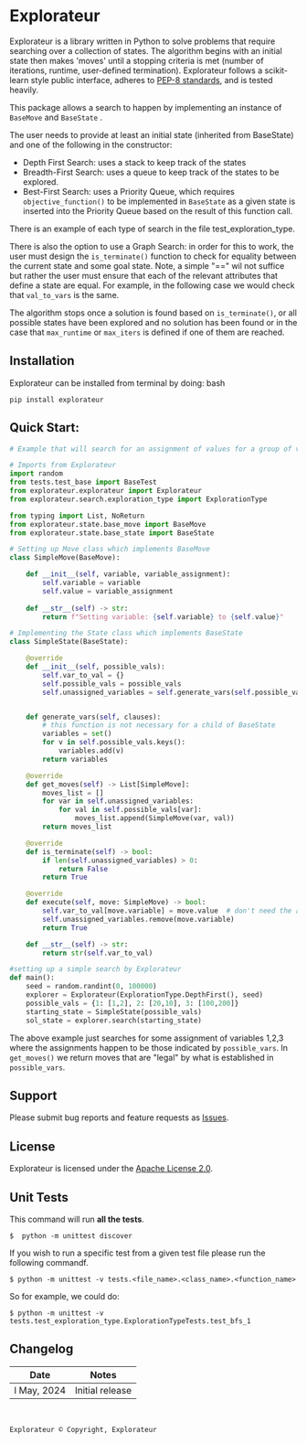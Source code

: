 # Explorateur

Explorateur is a library written in Python to solve problems that require searching over a collection of states. The algorithm begins with an initial state then makes 'moves' until a stopping criteria is met (number of iterations, runtime, user-defined termination). Explorateur follows a scikit-learn style public interface, adheres to 
[PEP-8 standards](https://www.python.org/dev/peps/pep-0008/), and is tested heavily. 

This package allows a search to happen by implementing an instance of ```BaseMove``` and ```BaseState``` .

The user needs to provide at least an initial state (inherited from BaseState) and one of the following in the constructor:
- Depth First Search: uses a stack to keep track of the states
- Breadth-First Search: uses a queue to keep track of the states to be explored. 
- Best-First Search: uses a Priority Queue, which requires ```objective_function()``` to be implemented in ```BaseState``` as a given state is inserted into the Priority Queue based on the result of this function call. 

There is an example of each type of search in the file test_exploration_type. 

There is also the option to use a Graph Search: in order for this to work, the user must design the ```is_terminate()``` function to check for equality between the current state and some goal state. Note, a simple "==" wil not suffice but rather the user must ensure that each of the relevant attributes that define a state are equal. For example, in the following case we would check that ```val_to_vars``` is the same.

The algorithm stops once a solution is found based on ```is_terminate()```, or all possible states have been explored and no solution has been found or in the case that ```max_runtime``` or ```max_iters``` is defined if one of them are reached.

## Installation

Explorateur can be installed from terminal by doing:
bash
```
pip install explorateur
```

## Quick Start:

```python
# Example that will search for an assignment of values for a group of variables

# Imports from Explorateur
import random
from tests.test_base import BaseTest
from explorateur.explorateur import Explorateur
from explorateur.search.exploration_type import ExplorationType

from typing import List, NoReturn
from explorateur.state.base_move import BaseMove
from explorateur.state.base_state import BaseState

# Setting up Move class which implements BaseMove
class SimpleMove(BaseMove):

    def __init__(self, variable, variable_assignment):
        self.variable = variable
        self.value = variable_assignment
    
    def __str__(self) -> str:
        return f"Setting variable: {self.variable} to {self.value}"

# Implementing the State class which implements BaseState
class SimpleState(BaseState):

    @override
    def __init__(self, possible_vals):
        self.var_to_val = {}
        self.possible_vals = possible_vals
        self.unassigned_variables = self.generate_vars(self.possible_vals)


    def generate_vars(self, clauses):
        # this function is not necessary for a child of BaseState
        variables = set()
        for v in self.possible_vals.keys():
            variables.add(v)
        return variables

    @override
    def get_moves(self) -> List[SimpleMove]:
        moves_list = []
        for var in self.unassigned_variables:
            for val in self.possible_vals[var]:
                moves_list.append(SimpleMove(var, val))
        return moves_list

    @override
    def is_terminate(self) -> bool:
        if len(self.unassigned_variables) > 0:
            return False
        return True

    @override
    def execute(self, move: SimpleMove) -> bool:
        self.var_to_val[move.variable] = move.value  # don't need the absolute
        self.unassigned_variables.remove(move.variable)
        return True

    def __str__(self) -> str:
        return str(self.var_to_val)

#setting up a simple search by Explorateur
def main():
    seed = random.randint(0, 100000)
    explorer = Explorateur(ExplorationType.DepthFirst(), seed)
    possible_vals = {1: [1,2], 2: [20,10], 3: [100,200]}
    starting_state = SimpleState(possible_vals)
    sol_state = explorer.search(starting_state)
```

The above example just searches for some assignment of variables 1,2,3 where the assignments happen to be those indicated by ```possible_vars```. In ```get_moves()``` we return moves that are "legal" by what is established in ```possible_vars```.


## Support

Please submit bug reports and feature requests as [Issues](https://github.com/explorateur/issues).

## License

Explorateur is licensed under the [Apache License 2.0](LICENSE.md).

## Unit Tests
This command will run **all the tests**.
```
$  python -m unittest discover
```

If you wish to run a specific test from a given test file please run the following commandf.
```
$ python -m unittest -v tests.<file_name>.<class_name>.<function_name>
```
So for example, we could do:
```
$ python -m unittest -v tests.test_exploration_type.ExplorationTypeTests.test_bfs_1
```
## Changelog

| Date | Notes |
|--------|-------------|
| l May, 2024 | Initial release |

<br>

```
Explorateur © Copyright, Explorateur
````

<br>